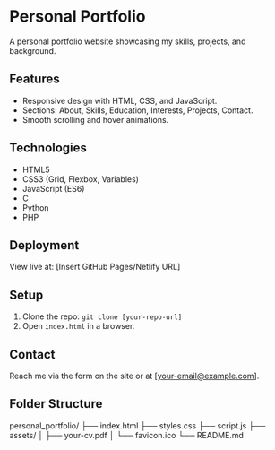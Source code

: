 # Personal Portfolio

A personal portfolio website showcasing my skills, projects, and background.

## Features
- Responsive design with HTML, CSS, and JavaScript.
- Sections: About, Skills, Education, Interests, Projects, Contact.
- Smooth scrolling and hover animations.

## Technologies
- HTML5
- CSS3 (Grid, Flexbox, Variables)
- JavaScript (ES6)
- C
- Python
- PHP

## Deployment
View live at: [Insert GitHub Pages/Netlify URL]

## Setup
1. Clone the repo: `git clone [your-repo-url]`
2. Open `index.html` in a browser.

## Contact
Reach me via the form on the site or at [your-email@example.com].

## Folder Structure
personal_portfolio/
├── index.html
├── styles.css
├── script.js
├── assets/
│   ├── your-cv.pdf
│   └── favicon.ico
└── README.md
